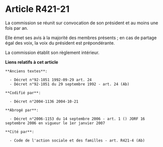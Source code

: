 # Article R421-21

La commission se réunit sur convocation de son président et au moins une fois par an.

Elle émet ses avis à la majorité des membres présents ; en cas de partage égal des voix, la voix du président est
prépondérante.

La commission établit son règlement intérieur.

**Liens relatifs à cet article**

	**Anciens textes**:

	  - Décret n°92-1051 1992-09-29 art. 24
	  - Décret n°92-1051 du 29 septembre 1992 - art. 24 (Ab)

	**Codifié par**:

	  - Décret n°2004-1136 2004-10-21

	**Abrogé par**:

	  - Décret n°2006-1153 du 14 septembre 2006 - art. 1 () JORF 16 septembre 2006 en vigueur le 1er janvier 2007

	**Cité par**:

	  - Code de l'action sociale et des familles - art. R421-4 (Ab)

